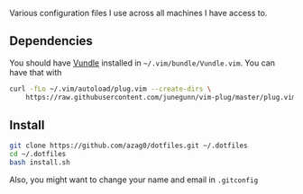 Various configuration files I use across all machines I have access to.

## Dependencies

You should have [Vundle](https://github.com/gmarik/Vundle.vim) installed in 
`~/.vim/bundle/Vundle.vim`. You can have that with

```bash
curl -fLo ~/.vim/autoload/plug.vim --create-dirs \
    https://raw.githubusercontent.com/junegunn/vim-plug/master/plug.vim
```

## Install

```bash
git clone https://github.com/azag0/dotfiles.git ~/.dotfiles
cd ~/.dotfiles
bash install.sh
```

Also, you might want to change your name and email in `.gitconfig`
